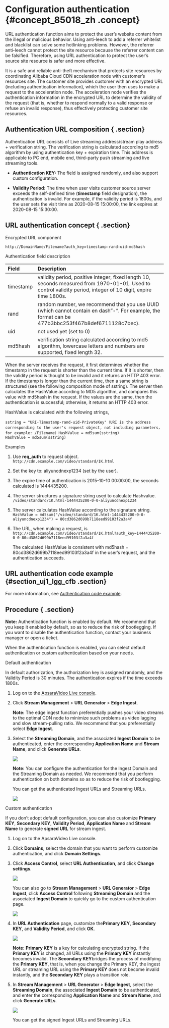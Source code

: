 # Configuration authentication {#concept_85018_zh .concept}

URL authentication function aims to protect the user’s website content from the illegal or malicious behavior. Using anti-leech to add a referrer whitelist and blacklist can solve some hotlinking problems. However, the referrer anti-leech cannot protect the site resource because the referrer content can be falsified. Therefore, using URL authentication to protect the user’s source site resource is safer and more effective.

It is a safe and reliable anti-theft mechanism that protects site resources by coordinating Alibaba Cloud CDN acceleration node with customer’s resources site. The customer site provides customer with an encrypted URL \(including authentication information\), which the user then uses to make a request to the acceleration node. The acceleration node verifies the authentication information in the encrypted URL to determine the validity of the request \(that is, whether to respond normally to a valid response or refuse an invalid response\), thus effectively protecting customer site resources.

## Authentication URL composition { .section}

Authentication URL consists of Live streaming address/stream play address + verification string. The verification string is calculated according to md5 algorithm by using authentication key + expiration time. This address is applicable to PC end, mobile end, third-party push streaming and live streaming tools.

-    **Authentication KEY:** The field is assigned randomly, and also support custom configuration.

-    **Validity Period:** The time when user visits customer source server exceeds the self-defined time \(**timestamp** field designation\), the authentication is invalid. For example, if the validity period is 1800s, and the user sets the visit time as 2020-08-15 15:00:00, the link expires at 2020-08-15 15:30:00.


## URL authentication concept { .section}

Encrypted URL component

```
http://DomainName/Filename?auth_key=timestamp-rand-uid-md5hash

```

Authentication field description

|Field|Description|
|:----|:----------|
|timestamp|validity period, positive integer, fixed length 10, seconds measured from 1970-01-01. Used to control validity period, integer of 10 digit, expire time 1800s.|
|rand|random number, we recommend that you use UUID \(which cannot contain en dash”-“. For example, the format can be 477b3bbc253f467b8def6711128c7bec\).|
|uid|not used yet \(set to 0\)|
|md5hash|verification string calculated according to md5 algorithm, lowercase letters and numbers are supported, fixed length 32.|

When the server receives the request, it first determines whether the timestamp in the request is shorter than the current time. If it is shorter, then the validity period is thought to be invalid and it returns an HTTP 403 error. If the timestamp is longer than the current time, then a same string is structured \(see the following composition mode of sstring\). The server then calculates the HashValue according to MD5 algorithm, and compares this value with md5hash in the request. If the values are the same, then the authentication is successful; otherwise, it returns an HTTP 403 error.

HashValue is calculated with the following strings,

```
sstring = "URI-Timestamp-rand-uid-PrivateKey"（URI is the address corresponding to the user's request object, not including parameters，for example: /Filename）HashValue = md5sum(sstring)
HashValue = md5sum(sstring)

```

Examples

1.  Use **req\_auth** to request object. `http://cdn.example.com/video/standard/1K.html`
2.  Set the key to: aliyuncdnexp1234 \(set by the user\).
3.  The expire time of authentication is 2015-10-10 00:00:00, the seconds calculated is 1444435200.
4.  The server structures a signature string used to calculate Hashvalue. `/video/standard/1K.html-1444435200-0-0-aliyuncdnexp1234`
5.  The server calculates HashValue according to the signature string. `HashValue = md5sum("/video/standard/1K.html-1444435200-0-0-aliyuncdnexp1234") = 80cd3862d699b7118eed99103f2a3a4f`
6.  The URL, when making a request, is `http://cdn.example.com/video/standard/1K.html?auth_key=1444435200-0-0-80cd3862d699b7118eed99103f2a3a4f`

    The calculated HashValue is consistent with md5hash = 80cd3862d699b7118eed99103f2a3a4f in the user’s request, and the authentication succeeds.


## URL authentication code example {#section_uj1_lgg_cfb .section}

For more information, see [Authentication code example](https://www.alibabacloud.com/help/doc-detail/57388.htm?spm=a2c63.p38356.b99.50.652e6523uRedUw).

## Procedure { .section}

**Note:** Authentication function is enabled by default. We recommend that you keep it enabled by default, so as to reduce the risk of bootlegging. If you want to disable the authentication function, contact your business manager or open a ticket.

When the authentication function is enabled, you can select default authentication or custom authentication based on your needs.

Default authentication

In default authorization, the authorization key is assigned randomly, and the Validity Period is 30 minutes. The authentication expires if the time exceeds 1800s.

1.  Log on to the [ApsaraVideo Live console](https://partners-intl.aliyun.com/login-required#/live).
2.  Click **Stream Management** \> **URL Generator** \> **Edge Ingest**.

    **Note:** The edge ingest function preferentially pushes your video streams to the optimal CDN node to minimize such problems as video lagging and slow stream-pulling ratio. We recommend that you preferentially select **Edge Ingest**.

3.  Select the **Streaming Domain**, and the associated **Ingest Domain** to be authenticated, enter the corresponding **Application Name** and **Stream Name**, and click **Generate URLs**.

    ![](http://static-aliyun-doc.oss-cn-hangzhou.aliyuncs.com/assets/img/20694/154753935921651_en-US.png)

    **Note:** You can configure the authentication for the Ingest Domain and the Streaming Domain as needed. We recommend that you perform authentication on both domains so as to reduce the risk of bootlegging.

    You can get the authenticated Ingest URLs and Streaming URLs.

    ![](http://static-aliyun-doc.oss-cn-hangzhou.aliyuncs.com/assets/img/20694/154753935921652_en-US.png)


Custom authentication

If you don’t adopt default configuration, you can also customize **Primary KEY**, **Secondary KEY**, **Validity Period**, **Application Name** and **Stream Name** to generate **signed URL** for stream ingest.

1.  Log on to the ApsaraVideo Live console.
2.  Click **Domains**, select the domain that you want to perform customize authentication, and click **Domain Settings**.
3.  Click **Access Control**, select **URL Authentication**, and click **Change settings**.

    ![](http://static-aliyun-doc.oss-cn-hangzhou.aliyuncs.com/assets/img/20694/154753935921658_en-US.png)

    You can also go to **Stream Management** \> **URL Generator** \> **Edge Ingest**, click **Access Control** following **Streaming Domain** and the associated **Ingest Domain** to quickly go to the custom authentication page.

    ![](http://static-aliyun-doc.oss-cn-hangzhou.aliyuncs.com/assets/img/20694/154753935921659_en-US.png)

4.  In **URL Authentication** page, customize the**Primary KEY**, **Secondary KEY**, and **Validity Period**, and click **OK**.

    ![](http://static-aliyun-doc.oss-cn-hangzhou.aliyuncs.com/assets/img/20694/154753936021660_en-US.png)

    **Note:** **Primary KEY** is a key for calculating encrypted string. If the **Primary KEY** is changed, all URLs using the **Primary KEY** instantly becomes invalid. The **Secondary KEY**bridges the process of modifying the **Primary KEY**, that is, when you change the Primary KEY, the ingest URL or streaming URL using the **Primary KEY** does not become invalid instantly, and the **Secondary KEY** plays a transition role.

5.  In **Stream Management** \> **URL Generator** \> **Edge Ingest**, select the **Streaming Domain**, the associated **Ingest Domain** to be authenticated, and enter the corresponding **Application Name** and **Stream Name**, and click **Generate URLs**.

    ![](http://static-aliyun-doc.oss-cn-hangzhou.aliyuncs.com/assets/img/20694/154753936021661_en-US.png)

    You can get the signed Ingest URLs and Streaming URLs.


